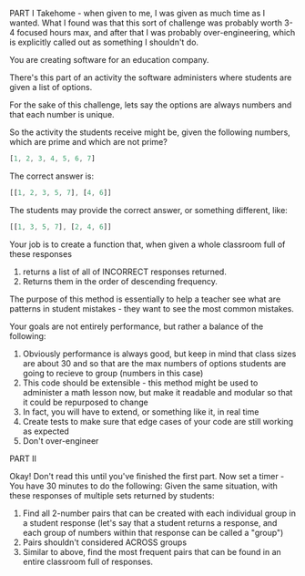 PART I
Takehome - when given to me, I was given as much time as I wanted. What I found was that this sort of challenge was probably worth 3-4 focused hours max, and after that I was probably over-engineering, which is explicitly called out as something I shouldn't do.

You are creating software for an education company.

There's this part of an activity the software administers where students are given a list of options.

For the sake of this challenge, lets say the options are always numbers and that each number is unique.

So the activity the students receive might be, given the following numbers, which are prime and which are not prime?

```ts
[1, 2, 3, 4, 5, 6, 7]
```

The correct answer is:
```ts
[[1, 2, 3, 5, 7], [4, 6]]
```

The students may provide the correct answer, or something different, like:
```ts
[[1, 3, 5, 7], [2, 4, 6]]
```

Your job is to create a function that, when given a whole classroom full of these responses
1. returns a list of all of INCORRECT responses returned.
2. Returns them in the order of descending frequency.

The purpose of this method is essentially to help a teacher see what are patterns in student mistakes - they want to see the most common mistakes.

Your goals are not entirely performance, but rather a balance of the following:
1. Obviously performance is always good, but keep in mind that class sizes are about 30 and so that are the max numbers of options students are going to recieve to group (numbers in this case)
2. This code should be extensible - this method might be used to administer a math lesson now, but make it readable and modular so that it could be repurposed to change
3. In fact, you will have to extend, or something like it, in real time
4. Create tests to make sure that edge cases of your code are still working as expected
5. Don't over-engineer

PART II

Okay! Don't read this until you've finished the first part. Now set a timer -
You have 30 minutes to do the following:
Given the same situation, with these responses of multiple sets returned by students:
1. Find all 2-number pairs that can be created with each individual group in a student response (let's say that a student returns a response, and each group of numbers within that response can be called a "group")
2. Pairs shouldn't considered ACROSS groups
3. Similar to above, find the most frequent pairs that can be found in an entire classroom full of responses.